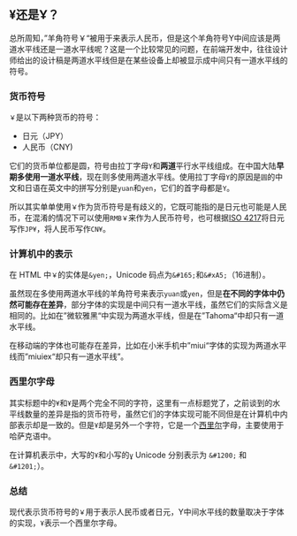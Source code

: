 ## ¥还是Ұ？
总所周知，”羊角符号￥“被用于来表示人民币，但是这个羊角符号Y中间应该是两道水平线还是一道水平线呢？这是一个比较常见的问题，在前端开发中，往往设计师给出的设计稿是两道水平线但是在某些设备上却被显示成中间只有一道水平线的符号。

### 货币符号
`￥`是以下两种货币的符号：
- 日元（JPY）
- 人民币（CNY)

它们的货币单位都是圆，符号由拉丁字母`Y`和**两道**平行水平线组成。在中国大陆**早期多使用一道水平线**，现在则多使用两道水平线。使用拉丁字母`Y`的原因是`圆`的中文和日语在英文中的拼写分别是`yuan`和`yen`，它们的首字母都是`Y`。

所以其实单单使用`￥`作为货币符号是有歧义的，它既可能指的是日元也可能是人民币，在混淆的情况下可以使用`RMB￥`来作为人民币符号，也可根据[ISO 4217](https://zh.wikipedia.org/wiki/ISO_4217)将日元写作`JP¥`，将人民币写作`CN¥`。

### 计算机中的表示
在 HTML 中`￥`的实体是`&yen;`，Unicode 码点为`&#165;`和`&#xA5;`（16进制）。

虽然现在多使用两道水平线的羊角符号来表示`yuan`或`yen`，但是**在不同的字体中仍然可能存在差异**，部分字体的实现是中间只有一道水平线，虽然它们的实际含义是相同的。比如在”微软雅黑“中实现为两道水平线，但是在”Tahoma“中却只有一道水平线。

在移动端的字体也可能存在差异，比如在小米手机中”miui“字体的实现为两道水平线而”miuiex“却只有一道水平线”。

### 西里尔字母
其实标题中的`¥`和`Ұ`是两个完全不同的字符，这里有一点标题党了，之前谈到的水平线数量的差异是指的货币符号，虽然它们的字体实现可能不同但是在计算机中内部表示却是一致的。但是`Ұ`却是另外一个字符，它是一个[西里尔](https://zh.wikipedia.org/wiki/%E8%A5%BF%E9%87%8C%E7%88%BE%E5%AD%97%E6%AF%8D)字母，主要使用于哈萨克语中。

在计算机表示中，大写的`Ұ`和小写的`ұ` Unicode 分别表示为 `&#1200;` 和 `&#1201;`）。

### 总结
现代表示货币符号的`￥`用于表示人民币或者日元，Y中间水平线的数量取决于字体的实现，`Ұ`表示一个西里尔字母。
